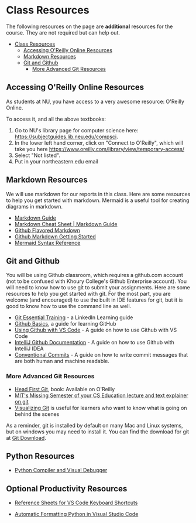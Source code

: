 # Class Resources

The following resources on the page are **additional** resources for the course. They are not required but can help out. 

- [Class Resources](#class-resources)
  - [Accessing O'Reilly Online Resources](#accessing-oreilly-online-resources)
  - [Markdown Resources](#markdown-resources)
  - [Git and Github](#git-and-github)
    - [More Advanced Git Resources](#more-advanced-git-resources)

## Accessing O'Reilly Online Resources

As students at NU, you have access to a very awesome resource: O'Reilly Online. 

To access it, and all the above textbooks:

1. Go to NU's library page for computer science here: https://subjectguides.lib.neu.edu/compsci. 
2. In the lower left hand corner, click on "Connect to O'Reilly", which will take you here https://www.oreilly.com/library/view/temporary-access/  
3. Select "Not listed".
4. Put in your northeastern.edu email

## Markdown Resources

We will use markdown for our reports in this class. Here are some resources to help you get started with markdown. Mermaid is a useful tool for creating diagrams in markdown.

* [Markdown Guide](https://www.markdownguide.org/basic-syntax/)
* [Markdown Cheat Sheet | Markdown Guide](https://www.markdownguide.org/cheat-sheet/)
* [Github Flavored Markdown](https://guides.github.com/features/mastering-markdown/)
* [Github Markdown Getting Started](https://docs.github.com/en/get-started/writing-on-github/getting-started-with-writing-and-formatting-on-github/basic-writing-and-formatting-syntax)
* [Mermaid Syntax Reference](https://mermaid.js.org/intro/syntax-reference.html) 

## Git and Github

You will be using Github classroom, which requires a github.com account (not to be confused with Khoury College's Github Enterprise account). You will need to know how to use git to submit your assignments. Here are some resources to help you get started with git. For the most part, you are welcome (and encouraged) to use the built in IDE features for git, but it is good to know how to use the command line as well.

* [Git Essential Training](https://www.linkedin.com/learning/git-essential-training-the-basics/use-git-version-control-software-to-manage-project-code) - a LinkedIn Learning guide
* [Github Basics](https://guides.github.com/introduction/git-handbook/), a guide for learning GitHub
* [Using Github with VS Code](https://code.visualstudio.com/docs/sourcecontrol/intro-to-git) - A guide on how to use Github with VS Code
* [IntelliJ Github Documentation](https://www.jetbrains.com/help/idea/github.html) - A guide on how to use Github with IntelliJ IDEA
* [Conventional Commits](https://www.conventionalcommits.org/en/v1.0.0/) - A guide on how to write commit messages that are both human and machine readable. 

### More Advanced Git Resources

* [Head First Git](https://learning.oreilly.com/library/view/head-first-git/9781492092506/), book: Available on O'Reilly
* [MIT's Missing Semester of your CS Education lecture and text explainer on git](https://missing.csail.mit.edu/2020/version-control/)
* [Visualizing Git](http://git-school.github.io/visualizing-git/) is useful for learners who want to know what is going on behind the scenes

As a reminder, git is installed by default on many Mac and Linux systems, but on windows you may need to install it. You can find the download for git at [Git Download](https://git-scm.com/downloads).

## Python Resources

* [Python Compiler and Visual Debugger](https://pythontutor.com/python-compiler.html#mode=edit)

## Optional Productivity Resources

* [Reference Sheets for VS Code Keyboard Shortcuts](https://code.visualstudio.com/docs/getstarted/tips-and-tricks#_keyboard-reference-sheets)

* [Automatic Formatting Python in Visual Studio Code](https://code.visualstudio.com/docs/python/formatting)
